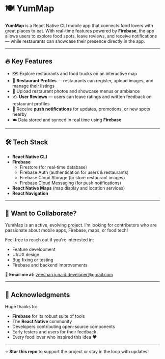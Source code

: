 # 🍽️ YumMap

**YumMap** is a React Native CLI mobile app that connects food lovers with great places to eat. With real-time features powered by **Firebase**, the app allows users to explore food spots, leave reviews, and receive notifications — while restaurants can showcase their presence directly in the app.

---

## 🔥 Key Features

- 🗺️ Explore restaurants and food trucks on an interactive map  
- 🏪 **Restaurant Profiles** — restaurants can register, upload images, and manage their listings  
- 📸 Upload restaurant photos and showcase menus or ambiance  
- ✍️ **User Reviews** — users can leave ratings and written feedback on restaurant profiles  
- 🔔 Receive **push notifications** for updates, promotions, or new spots nearby  
- ☁️ Data stored and synced in real time using **Firebase**

---

## 🛠️ Tech Stack

- **React Native CLI**
- **Firebase**
  - Firestore (for real-time database)
  - Firebase Auth (authentication for users & restaurants)
  - Firebase Cloud Storage (to store restaurant images)
  - Firebase Cloud Messaging (for push notifications)
- **React Native Maps** (map display and location services)
- **React Navigation**

---

## 🤝 Want to Collaborate?

YumMap is an active, evolving project. I’m looking for contributors who are passionate about mobile apps, Firebase, maps, or food tech!

Feel free to reach out if you're interested in:

- Feature development
- UI/UX design
- Bug fixing or testing
- Firebase and backend improvements

📧 **Email me at:** [zeeshan.junaid.developer@gmail.com](mailto:zeeshan.junaid.developer@gmail.com)

---

## 🙌 Acknowledgments

Huge thanks to:

- **Firebase** for its robust suite of tools  
- The **React Native** community  
- Developers contributing open-source components  
- Early testers and users for their feedback  
- Every food lover who inspired this idea ❤️

---

⭐️ **Star this repo** to support the project or stay in the loop with updates!
